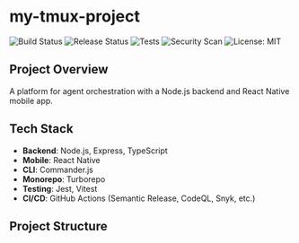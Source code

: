 # my-tmux-project

![Build Status](https://github.com/your-username/my-tmux-project/actions/workflows/validate-and-deploy.yml/badge.svg)
![Release Status](https://github.com/your-username/my-tmux-project/actions/workflows/release.yml/badge.svg)
![Tests](https://github.com/your-username/my-tmux-project/actions/workflows/test.yml/badge.svg)
![Security Scan](https://github.com/your-username/my-tmux-project/actions/workflows/security-scan.yml/badge.svg)
![License: MIT](https://img.shields.io/badge/License-MIT-yellow.svg)

## Project Overview
A platform for agent orchestration with a Node.js backend and React Native mobile app.

## Tech Stack
- **Backend**: Node.js, Express, TypeScript
- **Mobile**: React Native
- **CLI**: Commander.js
- **Monorepo**: Turborepo
- **Testing**: Jest, Vitest
- **CI/CD**: GitHub Actions (Semantic Release, CodeQL, Snyk, etc.)

## Project Structure


